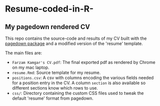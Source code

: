 # Resume-coded-in-R-
## My pagedown rendered CV

This repo contains the source-code and results of my CV built with the [pagedown package](https://pagedown.rbind.io) and a modified version of the 'resume' template. 

The main files are:

- `Farzam Kamgar's CV.pdf`: The final exported pdf as rendered by Chrome on my mac laptop. 
- `resume.Rmd`: Source template for my resume. 
- `positions.csv`: A csv with columns encoding the various fields needed for a position entry in the CV. A column `section` is also available so different sections know which rows to use.
- `css/`: Directory containing the custom CSS files used to tweak the default 'resume' format from pagedown. 
